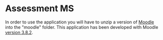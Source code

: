 # Assessment MS
In order to use the application you will have to unzip a version of <a href="https://github.com/moodle/moodle/releases">Moodle</a> into the "moodle" folder. This application has been developed with Moodle <a href="https://github.com/moodle/moodle/archive/v3.8.2.zip">version 3.8.2</a>.